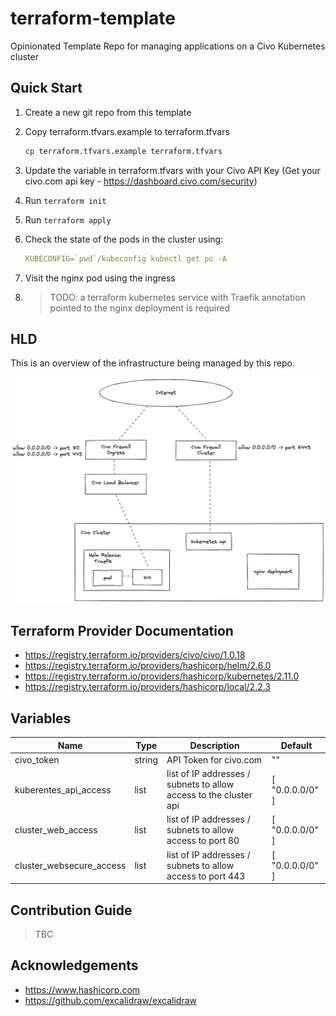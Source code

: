 # terraform-template

Opinionated Template Repo for managing applications on a Civo Kubernetes cluster 

## Quick Start

1. Create a new git repo from this template

2. Copy terraform.tfvars.example to terraform.tfvars

   ```bash
   cp terraform.tfvars.example terraform.tfvars
   ```

3. Update the variable in terraform.tfvars with your Civo API Key (Get your civo.com api key - https://dashboard.civo.com/security)

4. Run `terraform init`

5. Run `terraform apply`

6. Check the state of the pods in the cluster using: 

   ```yaml
   KUBECONFIG=`pwd`/kubeconfig kubectl get po -A
   ```

7. Visit the nginx pod using the ingress 

8. > TODO: a terraform kubernetes service with Traefik annotation pointed to the nginx deployment is required

## HLD

This is an overview of the infrastructure being managed by this repo.  

![HLD](./hld.excalidraw.png)

## Terraform Provider Documentation

* https://registry.terraform.io/providers/civo/civo/1.0.18
* https://registry.terraform.io/providers/hashicorp/helm/2.6.0
* https://registry.terraform.io/providers/hashicorp/kubernetes/2.11.0
* https://registry.terraform.io/providers/hashicorp/local/2.2.3
## Variables

| Name | Type | Description | Default |
|------|------|-------------|---------|
| civo_token | string | API Token for civo.com | "" | 
| kuberentes_api_access |  list | list of IP addresses / subnets to allow access to the cluster api | [ "0.0.0.0/0" ] |
| cluster_web_access | list | list of IP addresses / subnets to allow access to port 80 | [ "0.0.0.0/0" ] |
| cluster_websecure_access | list | list of IP addresses / subnets to allow access to port 443 | [ "0.0.0.0/0" ] |

## Contribution Guide

> TBC

## Acknowledgements

- https://www.hashicorp.com
- https://github.com/excalidraw/excalidraw